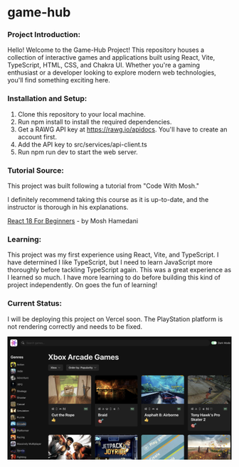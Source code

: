 # game-hub
### Project Introduction:
Hello! Welcome to the Game-Hub Project! This repository houses a collection of interactive games and applications built using React, Vite, TypeScript, HTML, CSS, and Chakra UI. 
Whether you're a gaming enthusiast or a developer looking to explore modern web technologies, you'll find something exciting here.

### Installation and Setup:
1. Clone this repository to your local machine.
2. Run npm install to install the required dependencies.
3. Get a RAWG API key at https://rawg.io/apidocs. You'll have to create an account first.
4. Add the API key to src/services/api-client.ts
5. Run npm run dev to start the web server.

### Tutorial Source:
This project was built following a tutorial from "Code With Mosh."

I definitely recommend taking this course as it is up-to-date, and the instructor is thorough in his explanations. 

[React 18 For Beginners](https://codewithmosh.com/p/ultimate-react-part1) - by Mosh Hamedani

### Learning:
This project was my first experience using React, Vite, and TypeScript. I have determined I like TypeScript, 
but I need to learn JavaScript more thoroughly before tackling TypeScript again. This was a great experience as I learned so much. 
I have more learning to do before building this kind of project independently. On goes the fun of learning!

### Current Status: 
I will be deploying this project on Vercel soon. The PlayStation platform is not rendering correctly and needs to be fixed. 

![Screenshot of GameHub](src/assets/GameHub.png)



